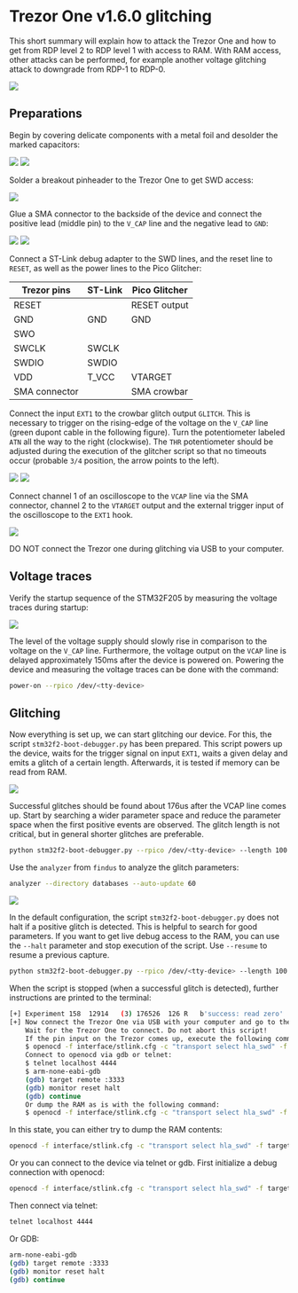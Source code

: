 # Trezor One v1.6.0 glitching

This short summary will explain how to attack the Trezor One and how to get from RDP level 2 to RDP level 1 with access to RAM. With RAM access, other attacks can be performed, for example another voltage glitching attack to downgrade from RDP-1 to RDP-0.

![](images/01-original-target.JPG)

## Preparations

Begin by covering delicate components with a metal foil and desolder the marked capacitors:

![](images/02-covering-delicate-components.JPG)
![](images/03-desoldered-capacitors.JPG)

Solder a breakout pinheader to the Trezor One to get SWD access:

![](images/04-soldered-breakout-pinheader.JPG)

Glue a SMA connector to the backside of the device and connect the positive lead (middle pin) to the `V_CAP` line and the negative lead to `GND`:

![](images/05-backside.JPG)
![](images/06-sma-connector-on-vcap.JPG)

Connect a ST-Link debug adapter to the SWD lines, and the reset line to `RESET`, as well as the power lines to the Pico Glitcher:

| Trezor pins   | ST-Link | Pico Glitcher |
|---------------|---------|---------------|
| RESET         |         | RESET output  |
| GND           | GND     | GND           |
| SWO           |         |               |
| SWCLK         | SWCLK   |               |
| SWDIO         | SWDIO   |               |
| VDD           | T_VCC   | VTARGET       |
| SMA connector |         | SMA crowbar   |

Connect the input `EXT1` to the crowbar glitch output `GLITCH`. This is necessary to trigger on the rising-edge of the voltage on the `V_CAP` line (green dupont cable in the following figure). Turn the potentiometer labeled `ATN` all the way to the right (clockwise). The `THR` potentiometer should be adjusted during the execution of the glitcher script so that no timeouts occur (probable `3/4` position, the arrow points to the left).

![](images/07-glitching-setup.JPG)
![](images/08-trezor-connections.JPG)


Connect channel 1 of an oscilloscope to the `VCAP` line via the SMA connector, channel 2 to the `VTARGET` output and the external trigger input of the oscilloscope to the `EXT1` hook.

![](images/09-pico-glitcher-setup.JPG)

DO NOT connect the Trezor one during glitching via USB to your computer.

## Voltage traces

Verify the startup sequence of the STM32F205 by measuring the voltage traces during startup:

![](images/10-startup.bmp)

The level of the voltage supply should slowly rise in comparison to the voltage on the `V_CAP` line. Furthermore, the voltage output on the `VCAP` line is delayed approximately 150ms after the device is powered on. Powering the device and measuring the voltage traces can be done with the command:

```bash
power-on --rpico /dev/<tty-device>
```

## Glitching

Now everything is set up, we can start glitching our device. For this, the script `stm32f2-boot-debugger.py` has been prepared. This script powers up the device, waits for the trigger signal on input `EXT1`, waits a given delay and emits a glitch of a certain length. Afterwards, it is tested if memory can be read from RAM.

![](images/11-vcap-power-trace.bmp)

Successful glitches should be found about 176us after the VCAP line comes up. Start by searching a wider parameter space and reduce the parameter space when the first positive events are observed. The glitch length is not critical, but in general shorter glitches are preferable.

```bash
python stm32f2-boot-debugger.py --rpico /dev/<tty-device> --length 100 500 --delay 175_600 176_700 --trigger-input ext1
```

Use the `analyzer` from `findus` to analyze the glitch parameters:

```bash
analyzer --directory databases --auto-update 60
```

![](images/12-parameterspace.png)

In the default configuration, the script `stm32f2-boot-debugger.py` does not halt if a positive glitch is detected. This is helpful to search for good parameters. If you want to get live debug access to the RAM, you can use the `--halt` parameter and stop execution of the script. Use `--resume` to resume a previous capture.

```bash
python stm32f2-boot-debugger.py --rpico /dev/<tty-device> --length 100 500 --delay 175_600 176_700 --trigger-input ext1 --resume --halt
```

When the script is stopped (when a successful glitch is detected), further instructions are printed to the terminal:

```bash
[+] Experiment 158	12914	(3)	176526	126	R	b'success: read zero'
[+] Now connect the Trezor One via USB with your computer and go to the Trezor Suite app.
    Wait for the Trezor One to connect. Do not abort this script!
    If the pin input on the Trezor comes up, execute the following command to dump the memory:
    $ openocd -f interface/stlink.cfg -c "transport select hla_swd" -f target/stm32f4x.cfg -c "init; reset run"
    Connect to openocd via gdb or telnet:
    $ telnet localhost 4444
    $ arm-none-eabi-gdb
    (gdb) target remote :3333
    (gdb) monitor reset halt
    (gdb) continue
    Or dump the RAM as is with the following command:
    $ openocd -f interface/stlink.cfg -c "transport select hla_swd" -f target/stm32f4x.cfg -c "init; dump_image ram.bin 0x20000000 0x1fffffff; exit"
```

In this state, you can either try to dump the RAM contents:

```bash
openocd -f interface/stlink.cfg -c "transport select hla_swd" -f target/stm32f4x.cfg -c "init; dump_image ram.bin 0x20000000 0x1fffffff; exit"
```

Or you can connect to the device via telnet or gdb. First initialize a debug connection with openocd:

```bash
openocd -f interface/stlink.cfg -c "transport select hla_swd" -f target/stm32f4x.cfg -c "init; reset run"
```

Then connect via telnet:
```bash
telnet localhost 4444
```

Or GDB:
```bash
arm-none-eabi-gdb
(gdb) target remote :3333
(gdb) monitor reset halt
(gdb) continue
```
